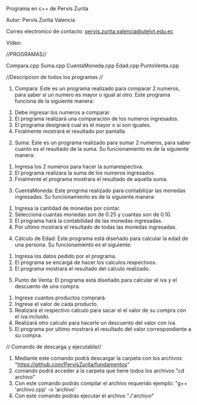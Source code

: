 Programa en c++ de Pervis Zurita

Autor: Pervis Zurita Valencia 

Correo electronico de contacto: pervis.zurita.valencia@utelvt.edu.ec 

Video:


//PROGRAMAS//

Compara.cpp
Suma.cpp
CuentaMoneda.cpp
Edad.cpp
PuntoVenta.cpp

//Descripcion de todos los programas //

1. Compara: Este es un programa realizado para comparar 2 numeros, para saber si un numero es mayor o igual al otro. 
Este programa funciona de la siguiente manera:
1) Debe ingresar los numeros a comparar.
2) El programa realizará una comparación de los numeros ingresados.
3) El programa designará cual es el mayor o si son iguales.
4) Finalmente mostrará el resultado por pantalla.

2. Suma: Este es un programa realizado para sumar 2 numeros, para saber cuanto es el resultado de la suma.
Su funcionamiento es de la siguiente manera:
1) Ingresa los 2 numeros para hacer la sumarespectiva.
2) El programa realizara la suma de los numeros ingresados.
3) Finalmente el programa mostrara el resultado de aquella suma.

3. CuentaMoneda: Este progrma realizado para contabilizar las monedas ingresadas.
Su funcionamiento es de la siguiente manera:
1) Ingresa la cantidad de monedas por contar.
2) Selecciona cuantas monedas son de 0.25 y cuantas son de 0.10.
3) El programa hará la contabilidad de las monedas ingresadas.
4) Por ultimo mostrará el resultado de todas las monedas ingresadas.

4. Cálculo de Edad: Este programa está diseñado para calcular la edad de una persona.
Su funcionamiento es el siguiente:
1) Ingresa los datos pedido por el programa.
2) El programa se encargá de hacer los calculos respectivos.
3) El programa mostrará el resultado del calculo realizado.

5. Punto de Venta: El programa está diseñado para calcular el iva y el descuento de una compra.
1) Ingrese cuantos productos comprará.
2) Ingrese el valor de cada producto.
3) Realizará el respectivo calculo para sacar el el valor de su compra con el iva incluido.
3) Realizará otro calculo para hacerle un descuento del valor con iva.
4) El programa por ultimo mostrará el resultado del valor correspondiente a su compra.

// Comando de descarga y ejecutable//

1) Mediante este comando podrá descargar la carpeta con los archivos "https://github.com/PervisZurita/fundamentos"
2)  comando podrá acceder a la carpeta que tiene todos los archivos "cd archivo"
3) Con este comando podrás compilar el archivo requerido ejemplo: "g++ 'archivo.cpp' -o 'archivo'
4) Con este comando podrás ejecutar el archivo "./'archivo"



